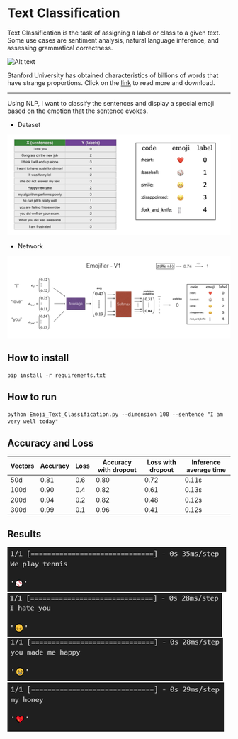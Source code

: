 # Text Classification

Text Classification is the task of assigning a label or class to a given text. Some use cases are sentiment analysis, natural language inference, and assessing grammatical correctness.

![Alt text](assents/1_T8WWibd7u8b7gfgeG0LgAA.gif)



Stanford University has obtained characteristics of billions of words that have strange proportions. Click on the [link](https://nlp.stanford.edu/projects/glove/) to read more and download.

---

Using NLP, I want to classify the sentences and display a special emoji based on the emotion that the sentence evokes.

- Dataset

![!\[Alt text\](image.png)](assents/spaces_u_image.png)

- Network

![Alt text](assents/spaces.png)

## How to install
```
pip install -r requirements.txt
```

## How to run
```
python Emoji_Text_Classification.py --dimension 100 --sentence "I am very well today"
```

## Accuracy and Loss

|Vectors|Accuracy|Loss|Accuracy with dropout|Loss with dropout|Inference average time|
|-------|--------|----|----|------|------|
|  50d  | 0.81   |0.6 |0.80|0.72|0.11s|
| 100d  | 0.90   |0.4 |0.82|0.61|0.13s|
| 200d  | 0.94   |0.2 |0.82|0.48|0.12s|
| 300d  | 0.99   |0.1 |0.96|0.41|0.12s|

## Results
![Alt text](assents/result1.PNG)
![Alt text](assents/result2.PNG)
![Alt text](assents/result3.PNG)
![Alt text](assents/result4.PNG)